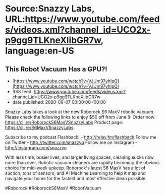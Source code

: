 # Source:Snazzy Labs, URL:https://www.youtube.com/feeds/videos.xml?channel_id=UCO2x-p9gg9TLKneXlibGR7w, language:en-US

## This Robot Vacuum Has a GPU?!
 - [https://www.youtube.com/watch?v=VJUm97yhIpQ](https://www.youtube.com/watch?v=VJUm97yhIpQ)
 - RSS feed: https://www.youtube.com/feeds/videos.xml?channel_id=UCO2x-p9gg9TLKneXlibGR7w
 - date published: 2020-06-07 00:00:00+00:00

Snazzy Labs takes a look at the new Roborock S6 MaxV robotic vacuum.
Please check the following links to enjoy $50 off from June 8:
Order now: https://cli.re/RoborockS6MaxVSnazzyLabs
Product page: https://cli.re/S6MaxVSnazzyLabs

Subscribe to my podcast Flashback! - http://relay.fm/flashback
Follow me on Twitter - http://twitter.com/snazzyq
Follow me on Instagram - http://instagram.com/snazzyq

With less time, busier lives, and larger living spaces, cleaning sucks now more than ever. Robotic vacuum cleaners are rapidly becoming the obvious choice for mid-week upkeep. Roborock's latest S6 MaxV has a lot of suction, tons of sensors, and AI Machine Learning to help it map and navigate your home for the fastest and most effective clean possible. 

#Roborock #RoborockS6MaxV #RobotVacuum

